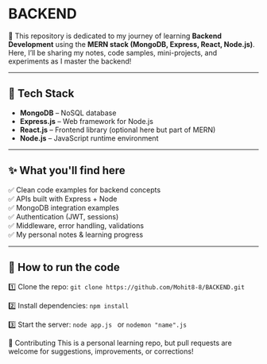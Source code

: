 # BACKEND

🚀 This repository is dedicated to my journey of learning **Backend Development** using the **MERN stack (MongoDB, Express, React, Node.js)**.  
Here, I’ll be sharing my notes, code samples, mini-projects, and experiments as I master the backend!

---

## 📌 Tech Stack

- **MongoDB** – NoSQL database
- **Express.js** – Web framework for Node.js
- **React.js** – Frontend library (optional here but part of MERN)
- **Node.js** – JavaScript runtime environment

---

## ✨ What you'll find here

✅ Clean code examples for backend concepts  
✅ APIs built with Express + Node  
✅ MongoDB integration examples  
✅ Authentication (JWT, sessions)  
✅ Middleware, error handling, validations  
✅ My personal notes & learning progress  

---

## 🚀 How to run the code

1️⃣ Clone the repo:
`git clone https://github.com/Mohit8-8/BACKEND.git`

2️⃣ Install dependencies:
`npm install`

3️⃣ Start the server:
`node app.js `
or
`nodemon "name".js`

🤝 Contributing
 This is a personal learning repo, but pull requests are welcome for suggestions, improvements, or corrections!

